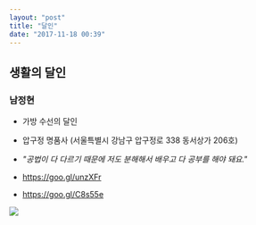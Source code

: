```yaml
---
layout: "post"
title: "달인"
date: "2017-11-18 00:39"
---
```



## 생활의 달인

### 남정현

* 가방 수선의 달인
* 압구정 명품사 \(서울특별시 강남구 압구정로 338 동서상가 206호\)

* _"공법이 다 다르기 때문에 저도 분해해서 배우고 다 공부를 해야 돼요."_

* https://goo.gl/unzXFr
* https://goo.gl/C8s55e

![](/assets/2017-11-06_14-05-04.jpg)
